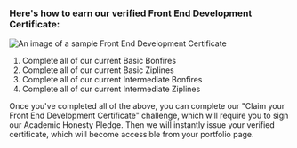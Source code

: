 ### Here's how to earn our verified Front End Development Certificate:

![An image of a sample Front End Development Certificate](https://files.gitter.im/Rybar/nz3N/certificate.jpg)

1. Complete all of our current Basic Bonfires
1. Complete all of our current Basic Ziplines
1. Complete all of our current Intermediate Bonfires
1. Complete all of our current Intermediate Ziplines

Once you've completed all of the above, you can complete our "Claim your Front End Development Certificate" challenge, which will require you to sign our Academic Honesty Pledge. Then we will instantly issue your verified certificate, which will become accessible from your portfolio page.